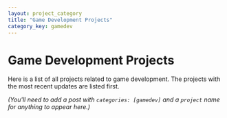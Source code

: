 ```yaml
---
layout: project_category
title: "Game Development Projects"
category_key: gamedev
---
```


# Game Development Projects

Here is a list of all projects related to game development. The projects with the most recent updates are listed first.

*(You'll need to add a post with `categories: [gamedev]` and a `project` name for anything to appear here.)*